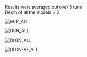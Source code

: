 Results were averaged out over 5 runs \
Depth of all the models = 3


![MLP_ALL](https://user-images.githubusercontent.com/32334380/141930329-c218ae53-65da-467e-92f9-2c158a45f957.png)

![DGN_ALL](https://user-images.githubusercontent.com/32334380/141930290-ccdc03f9-7684-456d-bddf-b788b263f3dd.png)

![DLGN_ALL](https://user-images.githubusercontent.com/32334380/141930343-cb7d1427-a9e7-4c9c-94c3-a4fb6b86d991.png)

![DLGN-SF_ALL](https://user-images.githubusercontent.com/32334380/141930356-0c1000b9-0bd2-47ef-88cc-060d21eb2e01.png)
